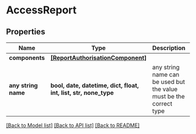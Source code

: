 # AccessReport


## Properties
Name | Type | Description | Notes
------------ | ------------- | ------------- | -------------
**components** | [**[ReportAuthorisationComponent]**](ReportAuthorisationComponent.md) |  | 
**any string name** | **bool, date, datetime, dict, float, int, list, str, none_type** | any string name can be used but the value must be the correct type | [optional]

[[Back to Model list]](../README.md#documentation-for-models) [[Back to API list]](../README.md#documentation-for-api-endpoints) [[Back to README]](../README.md)


